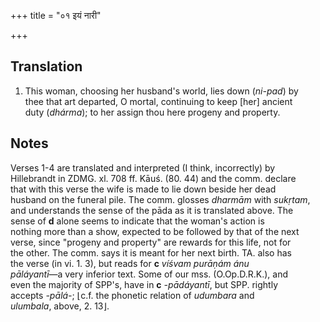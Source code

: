 +++
title = "०१ इयं नारी"

+++
## Translation
1. This woman, choosing her husband's world, lies down (*ni-pad*) by  
thee that art departed, O mortal, continuing to keep \[her\] ancient  
duty (*dhárma*); to her assign thou here progeny and property.

## Notes
Verses 1-4 are translated and interpreted (I think, incorrectly) by  
Hillebrandt in ZDMG. xl. 708 ff. Kāuś. (80. 44) and the comm. declare  
that with this verse the wife is made to lie down beside her dead  
husband on the funeral pile. The comm. glosses *dharmām* with *sukṛtam*,  
and understands the sense of the pāda as it is translated above. The  
sense of **d** alone seems to indicate that the woman's action is  
nothing more than a show, expected to be followed by that of the next  
verse, since "progeny and property" are rewards for this life, not for  
the other. The comm. says it is meant for her next birth. TA. also has  
the verse (in vi. 1. 3), but reads for **c** *víśvam purāṇám ánu  
pāláyantī*—a very inferior text. Some of our mss. (O.Op.D.R.K.), and  
even the majority of SPP's, have in **c** *-pādáyantī*, but SPP. rightly  
accepts *-pālá-*; ⌊c.f. the phonetic relation of *udumbara* and  
*ulumbala*, above, 2. 13⌋.
